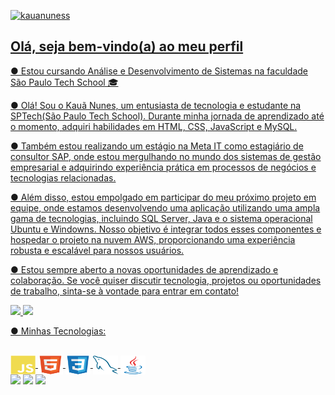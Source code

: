<p align="left">
  <a href="https://github.com/KauaNuness">
  <img src="https://komarev.com/ghpvc/?username=kauanuness&style=plastic&label=Stalker+visits" alt="kauanuness" />
</p>

## Olá, seja bem-vindo(a) ao meu perfil
● Estou cursando Análise e Desenvolvimento de Sistemas na faculdade São Paulo Tech School 🎓

● Olá! Sou o Kauã Nunes, um entusiasta de tecnologia e estudante na SPTech(São Paulo Tech School). Durante minha jornada de aprendizado até o momento, adquiri habilidades em HTML, CSS, JavaScript e MySQL.

● Também estou realizando um estágio na Meta IT como estagiário de consultor SAP, onde estou mergulhando no mundo dos sistemas de gestão empresarial e adquirindo experiência prática em processos de negócios e tecnologias relacionadas.

● Além disso, estou empolgado em participar do meu próximo projeto em equipe, onde estamos desenvolvendo uma aplicação utilizando uma ampla gama de tecnologias, incluindo SQL Server, Java e o sistema operacional Ubuntu e Windowns. Nosso objetivo é integrar todos esses componentes e hospedar o projeto na nuvem AWS, proporcionando uma experiência robusta e escalável para nossos usuários.

● Estou sempre aberto a novas oportunidades de aprendizado e colaboração. Se você quiser discutir tecnologia, projetos ou oportunidades de trabalho, sinta-se à vontade para entrar em contato!

<div>
  <a href="https://github.com/KauaNuness">
  <img height="180em" src="https://github-readme-stats.vercel.app/api?username=KauaNuness&show_icons=true&theme=tokyonight&include_all_commits=true&count_private=true"/>
  <img height="180em" src="https://github-readme-stats.vercel.app/api/top-langs/?username=KauaNuness&layout=compact&langs_count=16&theme=tokyonight"/>
</div>

● Minhas Tecnologias:

<div style="display: inline_block"><br>
  <img align="center" alt="Day-Js" height="30" width="40" src="https://raw.githubusercontent.com/devicons/devicon/master/icons/javascript/javascript-plain.svg">  
  <img align="center" alt="Day-HTML" height="30" width="40" src="https://raw.githubusercontent.com/devicons/devicon/master/icons/html5/html5-original.svg">
  <img align="center" alt="Day-CSS" height="30" width="40" src="https://raw.githubusercontent.com/devicons/devicon/master/icons/css3/css3-original.svg">
  <img align="center" alt="Day-MySQL" height="30" width="40" src="https://raw.githubusercontent.com/devicons/devicon/master/icons/mysql/mysql-original.svg">
  <img align="center" alt="Day-Java" height="30" width="40" src="https://raw.githubusercontent.com/devicons/devicon/master/icons/java/java-original.svg">
</div>

<div>
  <a href="https://www.instagram.com/22kaua22/" target="_blank"><img src="https://img.shields.io/badge/-Instagram-%23E4405F?style=for-the-badge&logo=instagram&logoColor=white" target="_blank"></a>
  <a href="https://www.linkedin.com/in/kauã-nunes-954112232/" target="_blank"><img src="https://img.shields.io/badge/-LinkedIn-%230077B5?style=for-the-badge&logo=linkedin&logoColor=white" target="_blank"></a> 
  <a href = "mailto: kaua.sptech071@gmail.com"><img src="https://img.shields.io/badge/-Gmail-%23333?style=for-the-badge&logo=gmail&logoColor=white" target="_blank"></a>
</div>
